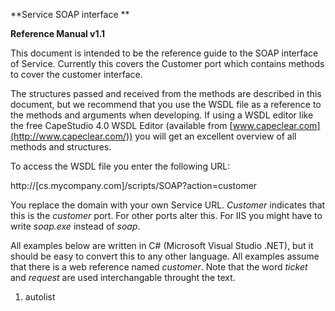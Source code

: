 <properties date="2016-06-24"
/>

**Service SOAP interface **

**Reference Manual v1.1**

 

This document is intended to be the reference guide to the SOAP interface of Service. Currently this covers the Customer port which contains methods to cover the customer interface.

The structures passed and received from the methods are described in this document, but we recommend that you use the WSDL file as a reference to the methods and arguments when developing. If using a WSDL editor like the free CapeStudio 4.0 WSDL Editor (available from [www.capeclear.com](http://www.capeclear.com/)) you will get an excellent overview of all methods and structures.

To access the WSDL file you enter the following URL:

http://\[cs.mycompany.com\]/scripts/SOAP?action=customer

You replace the domain with your own Service URL. *Customer* indicates that this is the *customer* port. For other ports alter this. For IIS you might have to write *soap.exe* instead of *soap*.

All examples below are written in C\# (Microsoft Visual Studio .NET), but it should be easy to convert this to any other language. All examples assume that there is a web reference named *customer*. Note that the word *ticket* and *request* are used interchangable throught the text.

1. autolist

